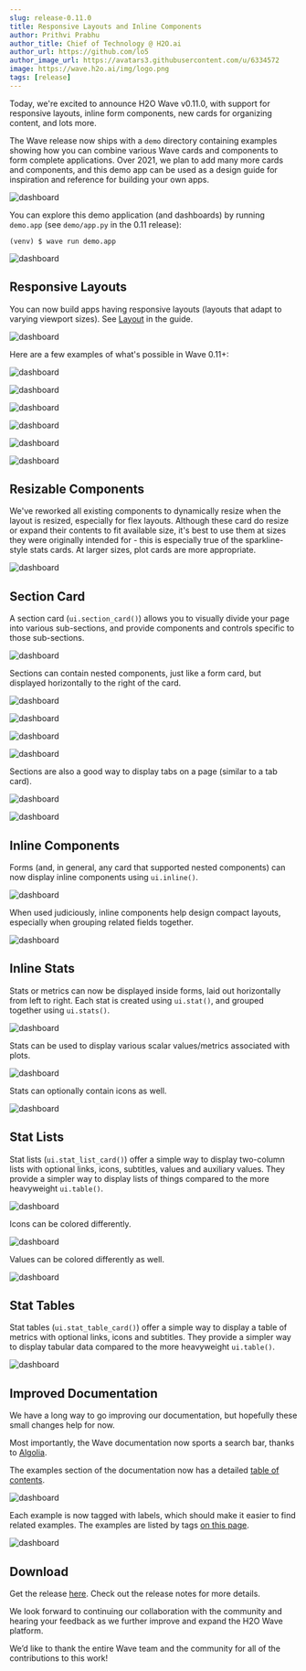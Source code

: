 ```yaml
---
slug: release-0.11.0
title: Responsive Layouts and Inline Components
author: Prithvi Prabhu
author_title: Chief of Technology @ H2O.ai
author_url: https://github.com/lo5
author_image_url: https://avatars3.githubusercontent.com/u/6334572
image: https://wave.h2o.ai/img/logo.png
tags: [release]
---
```


Today, we're excited to announce H2O Wave v0.11.0, with support for responsive layouts, inline form components, new cards for organizing content, and lots more.

<!--truncate-->

The Wave release now ships with a `demo` directory containing examples showing how you can combine various Wave cards and components to form complete applications. Over 2021, we plan to add many more cards and components, and this demo app can be used as a design guide for inspiration and reference for building your own apps.

![dashboard](assets/2021-01-17/dashboards.png)


You can explore this demo application (and dashboards) by running `demo.app` (see `demo/app.py` in the 0.11 release):

```shell
(venv) $ wave run demo.app
```

![dashboard](assets/2021-01-17/dashboards_demo.png)

## Responsive Layouts

You can now build apps having responsive layouts (layouts that adapt to varying viewport sizes). See [Layout](../docs/layout) in the guide.

![dashboard](assets/2021-01-17/dashboards_responsive.png)

Here are a few examples of what's possible in Wave 0.11+:

![dashboard](assets/2021-01-17/dashboard_red.png)

![dashboard](assets/2021-01-17/dashboard_blue.png)

![dashboard](assets/2021-01-17/dashboard_orange.png)

![dashboard](assets/2021-01-17/dashboard_cyan.png)

![dashboard](assets/2021-01-17/dashboard_mint.png)

![dashboard](assets/2021-01-17/dashboard_purple.png)

## Resizable Components

We've reworked all existing components to dynamically resize when the layout is resized, especially for flex layouts. Although these card do resize or expand their contents to fit available size, it's best to use them at sizes they were originally intended for - this is especially true of the sparkline-style stats cards. At larger sizes, plot cards are more appropriate.

![dashboard](assets/2021-01-17/scaling.png)

## Section Card

A section card (`ui.section_card()`) allows you to visually divide your page into various sub-sections, and provide components and controls specific to those sub-sections.

![dashboard](assets/2021-01-17/section.png)

Sections can contain nested components, just like a form card, but displayed horizontally to the right of the card.

![dashboard](assets/2021-01-17/section_1.png)

![dashboard](assets/2021-01-17/section_2.png)

![dashboard](assets/2021-01-17/section_3.png)

![dashboard](assets/2021-01-17/section_4.png)

Sections are also a good way to display tabs on a page (similar to a tab card).

![dashboard](assets/2021-01-17/section_5.png)

![dashboard](assets/2021-01-17/section_6.png)

## Inline Components

Forms (and, in general, any card that supported nested components) can now display inline components using `ui.inline()`.

![dashboard](assets/2021-01-17/inline_1.png)

When used judiciously, inline components help design compact layouts, especially when grouping related fields together.

![dashboard](assets/2021-01-17/inline_2.png)

## Inline Stats

Stats or metrics can now be displayed inside forms, laid out horizontally from left to right. Each stat is created using `ui.stat()`, and grouped together using `ui.stats()`.

![dashboard](assets/2021-01-17/stats_4.png)

Stats can be used to display various scalar values/metrics associated with plots.

![dashboard](assets/2021-01-17/stats_2.png)

Stats can optionally contain icons as well.

![dashboard](assets/2021-01-17/stats_1.png)

## Stat Lists

Stat lists (`ui.stat_list_card()`) offer a simple way to display two-column lists with optional links, icons, subtitles, values and auxiliary values. They provide a simpler way to display lists of things compared to the more heavyweight `ui.table()`.

![dashboard](assets/2021-01-17/stats_list_3.png)

Icons can be colored differently.

![dashboard](assets/2021-01-17/stats_list_1.png)

Values can be colored differently as well.

![dashboard](assets/2021-01-17/stats_list_2.png)


## Stat Tables

Stat tables (`ui.stat_table_card()`) offer a simple way to display a table of metrics with optional links, icons and subtitles. They provide a simpler way to display tabular data compared to the more heavyweight `ui.table()`.

![dashboard](assets/2021-01-17/stats_table.png)

## Improved Documentation

We have a long way to go improving our documentation, but hopefully these small changes help for now.

Most importantly, the Wave documentation now sports a search bar, thanks to [Algolia](https://www.algolia.com/).

The examples section of the documentation now has a detailed [table of contents](../docs/examples/all).

![dashboard](assets/2021-01-17/docs_toc.png)


Each example is now tagged with labels, which should make it easier to find related examples. The examples are listed by tags [on this page](../docs/examples/tags).

![dashboard](assets/2021-01-17/docs_tags.png)


## Download

Get the release [here](https://github.com/h2oai/wave/releases/latest). Check out the release notes for more details.

We look forward to continuing our collaboration with the community and hearing your feedback as we further improve and expand the H2O Wave platform.

We’d like to thank the entire Wave team and the community for all of the contributions to this work!

